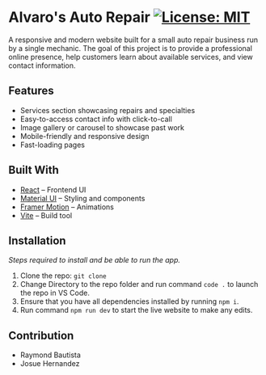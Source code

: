 # Alvaro's Auto Repair [![License: MIT](https://img.shields.io/badge/License-MIT-yellow.svg)](https://opensource.org/licenses/MIT)

A responsive and modern website built for a small auto repair 
business run by a single mechanic. The goal of this project is 
to provide a professional online presence, help customers learn 
about available services, and view contact information.

## Features

- Services section showcasing repairs and specialties
- Easy-to-access contact info with click-to-call
- Image gallery or carousel to showcase past work
- Mobile-friendly and responsive design
- Fast-loading pages

## Built With

- [React](https://reactjs.org/) – Frontend UI
- [Material UI](https://mui.com/) – Styling and components
- [Framer Motion](https://www.framer.com/motion/) – Animations
- [Vite](https://vitejs.dev/) – Build tool

## Installation

*Steps required to install and be able to run the app.*

1. Clone the repo: `git clone`
2. Change Directory to the repo folder and run command `code .` to launch the repo in VS Code.
3. Ensure that you have all dependencies installed by running `npm i`.
4. Run command `npm run dev` to start the live website to make any edits.

## Contribution

* Raymond Bautista
* Josue Hernandez
